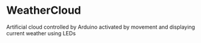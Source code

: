 # WeatherCloud
Artificial cloud controlled by Arduino activated by movement and displaying current weather using LEDs
